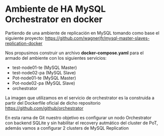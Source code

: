 # Ambiente de HA MySQL Orchestrator en docker

Partiendo de una ambiente de replicación en MySQL tomando como base el siguiente proyecto: https://github.com/wagnerjfr/mysql-master-slaves-replication-docker

Nos propusimos construir un archivo **docker-compose.yaml** para el armado del ambiente con los siguientes servicios:
* test-node01-te (MySQL Master)
* test-node02-pa (MySQL Slave)
* Pot-node01-te (MySQL Master)
* Pot-node02-pa (MySQL Slave)
* orchestrator

La imagen que utilizamos en el servicio de orchestrator es la construida a partir del Dockerfile oficial de dicho repositorio https://github.com/github/orchestrator

En esta rama de Git nuestro objetivo es configurar un nodo Orchestrator con backend SQLite y sin habilitar el recovery autmático del cluster de PoT, además vamos a configurar 2 clusters de MySQL Replication